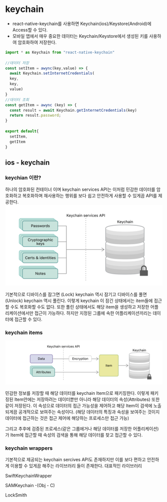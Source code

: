 # keychain

- react-native-keychain를 사용하면 Keychain(ios)/Keystore(Android)에 Access할 수 있다.
- 모바일 앱에서 매우 중요한 데이터는 Keychain/Keystore에서 생성된 키를 사용하여 암호화하여 저장한다. 

```javascript
import * as Keychain from "react-native-keychain"

//데이터 저장
const setItem = awync(key,value) => {
  await Keychain.setInternetCredentials(
  key,
  key,
  value)
}
//데이터 조회
const getItem = awync (key) => {
  const result = await Keychain.getInternetCredentials(key)
  return result.password;
}

export default{
  setItem,
  getItem
}

```


## ios - keychain

### keychian 이란?
하나의 암호화된 컨테이너 이며 keychain services API는 이처럼 민감한 데이터를 암호화하고 복호화하며 재사용하는 행위를 보다 쉽고 안전하게 사용할 수 있게끔 API를 제공한다.
![keychain1](https://raw.githubusercontent.com/HyoeunKong/ReactNative_Study/master/image/keychain1.png)

기본적으로 디바이스를 잠그면 (Lock) keychain 역시 잠기고 디바이스를 풀면(Unlock) keychain 역시 풀린다. 이렇게 keychain 이 잠긴 상태에서는 item들에 접근할 수도 복호화할 수도 없다. 또한 풀린 상태에서도 해당 item을 생성하고 저장한 어플리케이션에서만 접근이 가능하다. 하지만 지정된 그룹에 속한 어플리케이션끼리는 데이터에 접근할 수 있다.



### keychain items

![keychain2](https://raw.githubusercontent.com/HyoeunKong/ReactNative_Study/master/image/keychain2.png)

민감한 정보를 저장할 때 해당 데이터를 keychain Item으로 패키징한다. 이렇게 패키징된 Item안에는 저장하려는 데이터뿐만 아니라 해당 데이터의 속성(Attributes) 또한 같이 저장된다. 이 속성으로 데이터의 접근 가능성을 제어하고 해당 Item이 검색에 노출되게끔 공개적으로 보여주는 속성이다. (해당 데이터의 특징과 속성을 보여주는 것이지 데이터에 접근하는 것은 접근 제어에 해당하는 프로세스만 접근 가능)

그리고 추후에 검증된 프로세스(같은 그룹에거나 해당 데이터를 저장한 어플리케이션)가 Item에 접근할 때 속성의 검색을 통해 해당 데이터를 찾고 접근할 수 있다. 



### keychain wrappers

기본적으로 제공되는 keychain sercives API도 존재하지만 이를 보다 편하고 안전하게 이용할 수 있게끔 해주는 라이브러리 들이 존재한다. 대표적인 라이브러리

SwiftKeychainWrapper

SAMKeychain -(Obj - C)

LockSmith

